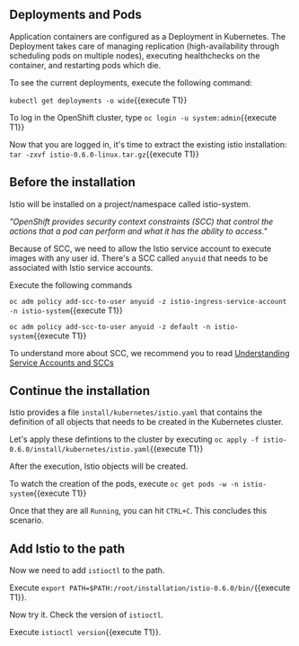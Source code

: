 ## Deployments and Pods

Application containers are configured as a Deployment in Kubernetes. The Deployment takes care of managing replication (high-availability through scheduling pods on multiple nodes), executing healthchecks on the container, and restarting pods which die.

To see the current deployments, execute the following command:

`kubectl get deployments -o wide`{{execute T1}}

To log in the OpenShift cluster, type `oc login -u system:admin`{{execute T1}}

Now that you are logged in, it's time to extract the existing istio installation: `tar -zxvf istio-0.6.0-linux.tar.gz`{{execute T1}}

## Before the installation

Istio will be installed on a project/namespace called istio-system.

*"OpenShift provides security context constraints (SCC) that control the actions that a pod can perform and what it has the ability to access."*

Because of SCC, we need to allow the Istio service account to execute images with any user id.
There's a SCC called `anyuid` that needs to be associated with Istio service accounts.

Execute the following commands

`oc adm policy add-scc-to-user anyuid -z istio-ingress-service-account -n istio-system`{{execute T1}}

`oc adm policy add-scc-to-user anyuid -z default -n istio-system`{{execute T1}}

To understand more about SCC, we recommend you to read [Understanding Service Accounts and SCCs](https://blog.openshift.com/understanding-service-accounts-sccs/)

## Continue the installation

Istio provides a file `install/kubernetes/istio.yaml` that contains the definition of all objects that needs to be created in the Kubernetes cluster.

Let's apply these defintions to the cluster by executing `oc apply -f istio-0.6.0/install/kubernetes/istio.yaml`{{execute T1}}

After the execution, Istio objects will be created.

To watch the creation of the pods, execute `oc get pods -w -n istio-system`{{execute T1}}

Once that they are all `Running`, you can hit `CTRL+C`. This concludes this scenario.

## Add Istio to the path

Now we need to add `istioctl` to the path.

Execute `export PATH=$PATH:/root/installation/istio-0.6.0/bin/`{{execute T1}}.

Now try it. Check the version of `istioctl`. 

Execute `istioctl version`{{execute T1}}.

